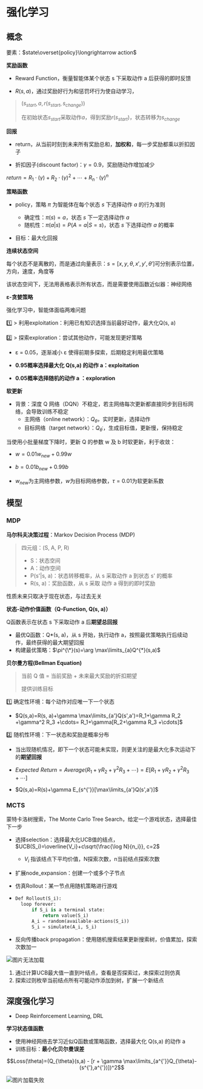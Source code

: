 # 强化学习


## 概念

要素：$state\overset{policy}\longrightarrow action$

**奖励函数**

- Reward Function，衡量智能体某个状态 s 下采取动作 a 后获得的即时反馈

- $R(s,a)$，通过奖励好行为和惩罚坏行为使自动学习，

> $(s_{start}, a, r(s_{start}, s_{change}))$
>
> 在初始状态$s_{start}$采取动作$a$，得到奖励$r(s_{start})$，状态转移为$s_{change}$

**回报**

- return，从当前时刻到未来所有奖励总和，**加权和**，每一步奖励都乘以折扣因子

- 折扣因子(discount factor)：$\gamma=0.9$，奖励随动作增加减少

$return=R_1 \cdot (\gamma) + R_2 \cdot (\gamma)^2 + \cdots + R_n\cdot (\gamma)^n$

**策略函数**

- policy，策略 $\pi$ 为智能体在每个状态 $s$ 下选择动作 $a$ 的行为准则
  - 确定性：$\pi(s)=a$，状态 $s$ 下一定选择动作 $a$
  - 随机性：$\pi(a|s)=P(A=a|S=s)$，状态 $s$ 下选择动作 $a$ 的概率

- 目标：最大化回报

**连续状态空间**

每个状态不是离散的，而是通过向量表示：$s=[x,y,\theta,x',y',\theta']$可分别表示位置，方向，速度，角度等

该状态空间下，无法用表格表示所有状态，而是需要使用函数近似器：神经网络

**ε-贪婪策略**

强化学习中，智能体面临两难问题

1️⃣ > 利用exploitation：利用已有知识选择当前最好动作，最大化Q(s, a)

2️⃣ > 探索exploration：尝试其他动作，可能发现更好策略

- ε = 0.05，逐渐减小 ε 使得前期多探索，后期稳定利用最优策略

- **0.95概率选择最大化 Q(s,a) 的动作 a：exploitation**
- **0.05概率选择随机的动作 a ：exploration**

**软更新**

- 背景：深度 Q 网络（DQN）不稳定，若主网络每次更新都直接同步到目标网络，会导致训练不稳定
  - 主网络（online network）：$Q_{\theta}$，实时更新，选择动作
  - 目标网络（target network）：$Q_{\theta^{'}}$，生成目标值，更新慢，保持稳定

当使用小批量梯度下降时，更新 Q 的参数 w 及 b 时软更新，利于收敛：

- $w=0.01w_{new}+0.99w$
- $b=0.01b_{new}+0.99b$

- $w_{new}$为主网络参数，$w$为目标网络参数，$\tau=0.01$为软更新系数

## 模型

### MDP

**马尔科夫决策过程**：Markov Decision Process (MDP)

> 四元组：(S, A, P, R)
>
> - S：状态空间
> - A：动作空间
> - P(s'|s, a)：状态转移概率，从 s 采取动作 a 到状态 s' 的概率
> - R(s, a)：奖励函数，从 s 采取 动作 a 得到的即时奖励

性质未来只取决于现在状态，与过去无关



**状态-动作价值函数（Q-Function, Q(s, a)）**

Q函数表示在状态 s 下采取动作 a 后**期望总回报**

- 最优Q函数：Q*(s, a)，从 s 开始，执行动作 a，按照最优策略执行后续动作，最终获得的最大期望回报
- 构建最优策略：$\pi^{\*}(s)=\arg \max\limits_{a}Q^{*}(s,a)$



**贝尔曼方程(Bellman Equation)**

> 当前 Q 值 = 当前奖励 + 未来最大奖励的折扣期望
>
> 提供训练目标

1️⃣ 确定性环境：每个动作对应唯一下一个状态

- $Q(s,a)=R(s, a)+\gamma \max\limits_{a'}Q(s',a')=R_1+\gamma R_2 +\gamma^2 R_3 +\cdots= R_1+\gamma[R_2+\gamma R_3 +\cdots]$

2️⃣ 随机性环境：下一状态和奖励是概率分布

- 当出现随机情况，即下一个状态可能未实现，则更关注的是最大化多次运动下的**期望回报**

- $Expected\,\,Return = Average(R_1+\gamma R_2+\gamma^2 R_3 +\cdots)=E[R_1+\gamma R_2+\gamma^2 R_3 +\cdots]$
- $Q(s,a)=R(s)+\gamma E_{s^{'}}[\max\limits_{a'}Q(s',a')]$



### MCTS

蒙特卡洛树搜索，The Monte Carlo Tree Search，给定一个游戏状态，选择最佳下一步

- 选择selection：选择最大化UCB值的结点，$UCB(S_i)=\overline{V_i}+c\sqrt{\frac{\log N}{n_i}}, c=2$

  - $V_i$ 指该结点下平均价值，N探索次数，n当前结点探索次数

- 扩展node_expansion：创建一个或多个子节点

- 仿真Rollout：某一节点用随机策略进行游戏

- ```python
  Def Rollout(S_i):
  	loop forever:
  		if S_i is a terminal state:
  			return value(S_i)
  		A_i = random(available-actions(S_i))
  		S_i = simulate(A_i, S_i)
  ```

- 反向传播back propagation：使用随机搜索结果更新搜索树，价值累加，探索次数加一

<img src="/img/reinforcement_learning_note.zh-cn.assets/image-20241009232005644.png" alt="图片无法加载" />

1. 通过计算UCB最大值一直到叶结点，查看是否探索过，未探索过则仿真
2. 探索过则枚举当前结点所有可能动作添加到树，扩展一个新结点



## 深度强化学习

- Deep Reinforcement Learning, DRL

**学习状态值函数**

- 使用神经网络去学习近似Q函数或策略函数，选择最大化 Q(s,a) 的动作 a 
- 训练目标：**最小化贝尔曼误差**

$$Loss(\theta)=(Q_{\theta}(s,a) - [r + \gamma \max\limits_{a^{'}}Q_{\theta}-(s^{'},a^{'})])^2$$

<img src="/img/reinforcement_learning_note.zh-cn.assets/172845431716542.png" alt="图片加载失败" />

